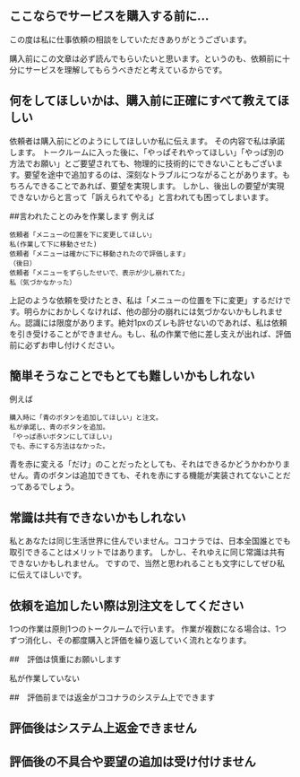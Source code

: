 ## ここならでサービスを購入する前に...

この度は私に仕事依頼の相談をしていただきありがとうございます。

購入前にこの文章は必ず読んでもらいたいと思います。というのも、依頼前に十分にサービスを理解してもらうべきだと考えているからです。

## 何をしてほしいかは、購入前に正確にすべて教えてほしい
依頼者は購入前にどのようにしてほしいか私に伝えます。
その内容で私は承諾します。
トークルームに入った後に、「やっぱそれやってほしい」「やっぱ別の方法でお願い」とご要望されても、物理的に技術的にできないこともございます。要望を途中で追加するのは、深刻なトラブルにつながることがあります。もちろんできることであれば、要望を実現します。
しかし、後出しの要望が実現できないからと言って「訴えられてやる」と言われても困ってしまいます。

##言われたことのみを作業します
例えば
```
依頼者「メニューの位置を下に変更してほしい」
私(作業して下に移動させた)
依頼者「メニューは確かに下に移動されたので評価します」
（後日）
依頼者「メニューをずらしたせいで、表示が少し崩れてた」
私（気づかなかった）
```
上記のような依頼を受けたとき、私は「メニューの位置を下に変更」するだけです。明らかにおかしくなければ、他の部分の崩れには気づかないかもしれません。認識には限度があります。絶対1pxのズレも許せないのであれば、私は依頼を引き受けることができません。もし、私の作業で他に差し支えが出れば、評価前に必ずお申し付けください。

## 簡単そうなことでもとても難しいかもしれない
例えば
```
購入時に「青のボタンを追加してほしい」と注文。
私が承諾し、青のボタンを追加。
「やっぱ赤いボタンにしてほしい」
でも、赤にする方法はなかった。
```

青を赤に変える「だけ」のことだったとしても、それはできるかどうかわかりません。青のボタンは追加できても、それを赤にする機能が実装されてないことだってあるでしょう。

## 常識は共有できないかもしれない
私とあなたは同じ生活世界に住んでいません。ココナラでは、日本全国誰とでも取引できることはメリットではあります。
しかし、それゆえに同じ常識は共有できないかもしれません。
ですので、当然と思われることも文字にしてぜひ私に伝えてほしいです。

## 依頼を追加したい際は別注文をしてください
1つの作業は原則1つのトークルームで行います。
作業が複数になる場合は、1つずつ消化し、その都度購入と評価を繰り返していく流れとなります。

##　評価は慎重にお願いします

私が作業していない

##　評価前までは返金がココナラのシステム上でできます

## 評価後はシステム上返金できません

## 評価後の不具合や要望の追加は受け付けません